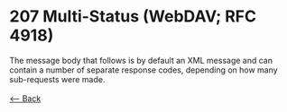 # 207 Multi-Status (WebDAV; RFC 4918)

The message body that follows is by default an XML message and can contain a number of separate response codes, depending on how many sub-requests were made.
<br />
<br />
[<-- Back](../../http_codes.md)